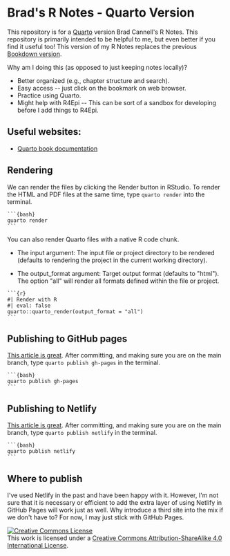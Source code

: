 # Brad's R Notes - Quarto Version

This repository is for a [Quarto](https://quarto.org/) version Brad Cannell's R Notes. This repository is primarily intended to be helpful to me, but even better if you find it useful too! This version of my R Notes replaces the previous [Bookdown version](https://brad-cannell.github.io/r_notes/). 

Why am I doing this (as opposed to just keeping notes locally)?       
* Better organized (e.g., chapter structure and search).      
* Easy access -- just click on the bookmark on web browser.      
* Practice using Quarto.      
* Might help with R4Epi -- This can be sort of a sandbox for developing before I add things to R4Epi.    

## Useful websites:

-   [Quarto book documentation](https://quarto.org/docs/books/)

## Rendering

We can render the files by clicking the Render button in RStudio. To render the HTML and PDF files at the same time, type `quarto render` into the terminal. 

````
```{bash}
quarto render
```
````

You can also render Quarto files with a native R code chunk.

- The input argument: The input file or project directory to be rendered (defaults to rendering the project in the current working directory).

- The output_format argument: Target output format (defaults to "html"). The option "all" will render all formats defined within the file or project.

````
```{r}
#| Render with R
#| eval: false
quarto::quarto_render(output_format = "all")
```
````

## Publishing to GitHub pages

[This article is great](https://quarto.org/docs/publishing/github-pages.html). After committing, and making sure you are on the main branch, type `quarto publish gh-pages` in the terminal.

````
```{bash}
quarto publish gh-pages
```
````

## Publishing to Netlify

[This article is great](https://quarto.org/docs/publishing/netlify.html). After committing, and making sure you are on the main branch, type `quarto publish netlify` in the terminal.

````
```{bash}
quarto publish netlify
```
````

## Where to publish

I've used Netlify in the past and have been happy with it. However, I'm not sure that it is necessary or efficient to add the extra layer of using Netlify in GitHub Pages will work just as well. Why introduce a third site into the mix if we don't have to? For now, I may just stick with GitHub Pages.

<a rel="license" href="http://creativecommons.org/licenses/by-sa/4.0/"><img alt="Creative Commons License" style="border-width:0" src="https://i.creativecommons.org/l/by-sa/4.0/88x31.png" /></a><br />This work is licensed under a <a rel="license" href="http://creativecommons.org/licenses/by-sa/4.0/">Creative Commons Attribution-ShareAlike 4.0 International License</a>.
